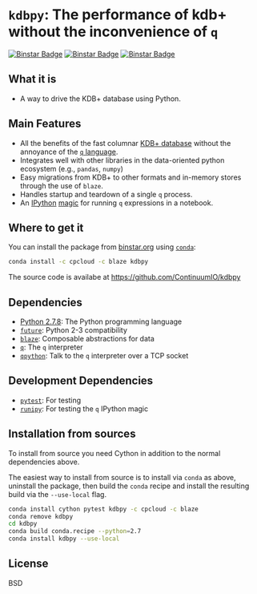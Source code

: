 # `kdbpy`: The performance of kdb+ without the inconvenience of `q`

[![Binstar Badge](https://binstar.org/cpcloud/kdbpy/badges/build.svg)](https://binstar.org/cpcloud/kdbpy/builds)
[![Binstar Badge](https://binstar.org/cpcloud/kdbpy/badges/version.svg)](https://binstar.org/cpcloud/kdbpy)
[![Binstar Badge](https://binstar.org/cpcloud/kdbpy/badges/installer/conda.svg)](https://conda.binstar.org/cpcloud)

## What it is

* A way to drive the KDB+ database using Python.

## Main Features

* All the benefits of the fast columnar [KDB+ database](http://kx.com/kdb-plus.php)
  without the annoyance of the [`q` language](http://en.wikipedia.org/wiki/Q_(programming_language_from_Kx_Systems)).
* Integrates well with other libraries in the data-oriented python
  ecosystem (e.g., `pandas`, `numpy`)
* Easy migrations from KDB+ to other formats and in-memory stores
  through the use of `blaze`.
* Handles startup and teardown of a single `q` process.
* An [IPython](http://www.ipython.org) [magic](http://ipython.org/ipython-doc/stable/interactive/tutorial.html#magic-functions)
  for running `q` expressions in a notebook.


## Where to get it

You can install the package from [binstar.org](http://www.binstar.org)
using [`conda`](http://conda.pydata.org):

```sh
conda install -c cpcloud -c blaze kdbpy
```

The source code is availabe at https://github.com/ContinuumIO/kdbpy

## Dependencies

* [Python 2.7.8](http://www.python.org): The Python programming language
* [`future`](http://python-future.org): Python 2-3 compatibility
* [`blaze`](https://github.com/ContinuumIO/blaze): Composable
  abstractions for data
* [`q`](http://github.com/ContinuumIO/conda-q): The `q` interpreter
* [`qpython`](https://github.com/exxceleron/qPython): Talk to the `q` interpreter over a TCP socket


## Development Dependencies

* [`pytest`](http://www.pytest.org): For testing
* [`runipy`](https://github.com/paulgb/runipy): For testing the `q`
  IPython magic

## Installation from sources

To install from source you need Cython in addition to the normal
dependencies above.

The easiest way to install from source is to install via `conda` as
above, uninstall the package, then build the `conda` recipe and install
the resulting build via the `--use-local` flag.

```sh
conda install cython pytest kdbpy -c cpcloud -c blaze
conda remove kdbpy
cd kdbpy
conda build conda.recipe --python=2.7
conda install kdbpy --use-local
```

## License
BSD
